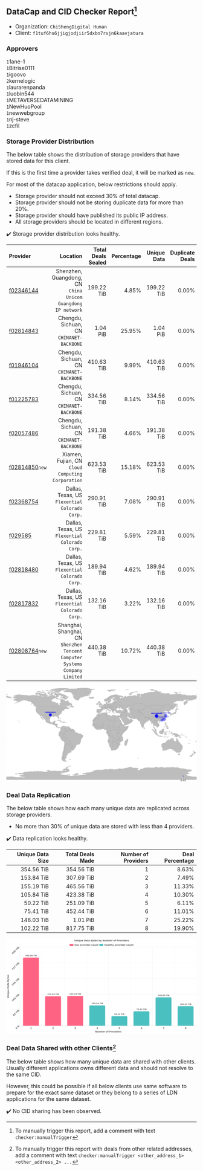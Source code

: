 ## DataCap and CID Checker Report[^1]
 - Organization: `ChiShengDigital Human `
 - Client: `f1tuf6hs6jjigjodjiir5dxbn7rxjn6kaavjatura`
### Approvers
`1`1ane-1<br/>`1`Bitrise0111<br/>`1`igoovo<br/>`2`kernelogic<br/>`1`laurarenpanda<br/>`1`luobin544<br/>`1`METAVERSEDATAMINING<br/>`1`NewHuoPool<br/>`1`newwebgroup<br/>`1`nj-steve<br/>`1`zcfil


### Storage Provider Distribution
The below table shows the distribution of storage providers that have stored data for this client.

If this is the first time a provider takes verified deal, it will be marked as `new`.

For most of the datacap application, below restrictions should apply.
 - Storage provider should not exceed 30% of total datacap.
 - Storage provider should not be storing duplicate data for more than 20%.
 - Storage provider should have published its public IP address.
 - All storage providers should be located in different regions.

✔️ Storage provider distribution looks healthy.

| Provider                                                    |                                                                       Location | Total Deals Sealed | Percentage | Unique Data | Duplicate Deals |
| :---------------------------------------------------------- | -----------------------------------------------------------------------------: | -----------------: | ---------: | ----------: | --------------: |
| [f02346144](https://filfox.info/en/address/f02346144)       |                Shenzhen, Guangdong, CN<br/>`China Unicom Guangdong IP network` |         199.22 TiB |      4.85% |  199.22 TiB |           0.00% |
| [f02814843](https://filfox.info/en/address/f02814843)       |                                   Chengdu, Sichuan, CN<br/>`CHINANET-BACKBONE` |           1.04 PiB |     25.95% |    1.04 PiB |           0.00% |
| [f01946104](https://filfox.info/en/address/f01946104)       |                                   Chengdu, Sichuan, CN<br/>`CHINANET-BACKBONE` |         410.63 TiB |      9.99% |  410.63 TiB |           0.00% |
| [f01225783](https://filfox.info/en/address/f01225783)       |                                   Chengdu, Sichuan, CN<br/>`CHINANET-BACKBONE` |         334.56 TiB |      8.14% |  334.56 TiB |           0.00% |
| [f02057486](https://filfox.info/en/address/f02057486)       |                                   Chengdu, Sichuan, CN<br/>`CHINANET-BACKBONE` |         191.38 TiB |      4.66% |  191.38 TiB |           0.00% |
| [f02814850](https://filfox.info/en/address/f02814850)`new`  |                           Xiamen, Fujian, CN<br/>`Cloud Computing Corporation` |         623.53 TiB |     15.18% |  623.53 TiB |           0.00% |
| [f02368754](https://filfox.info/en/address/f02368754)       |                              Dallas, Texas, US<br/>`Flexential Colorado Corp.` |         290.91 TiB |      7.08% |  290.91 TiB |           0.00% |
| [f029585](https://filfox.info/en/address/f029585)           |                              Dallas, Texas, US<br/>`Flexential Colorado Corp.` |         229.81 TiB |      5.59% |  229.81 TiB |           0.00% |
| [f02818480](https://filfox.info/en/address/f02818480)       |                              Dallas, Texas, US<br/>`Flexential Colorado Corp.` |         189.94 TiB |      4.62% |  189.94 TiB |           0.00% |
| [f02817832](https://filfox.info/en/address/f02817832)       |                              Dallas, Texas, US<br/>`Flexential Colorado Corp.` |         132.16 TiB |      3.22% |  132.16 TiB |           0.00% |
| [f02808764](https://filfox.info/en/address/f02808764)`new`  | Shanghai, Shanghai, CN<br/>`Shenzhen Tencent Computer Systems Company Limited` |         440.38 TiB |     10.72% |  440.38 TiB |           0.00% |

<img src="https://raw.githubusercontent.com/data-preservation-programs/filplus-checker-assets/main/filecoin-project/filecoin-plus-large-datasets/issues/2140/1699251954189.png"/>

### Deal Data Replication
The below table shows how each many unique data are replicated across storage providers.

- No more than 30% of unique data are stored with less than 4 providers.

✔️ Data replication looks healthy.

| Unique Data Size | Total Deals Made | Number of Providers | Deal Percentage |
| ---------------: | ---------------: | ------------------: | --------------: |
|       354.56 TiB |       354.56 TiB |                   1 |           8.63% |
|       153.84 TiB |       307.69 TiB |                   2 |           7.49% |
|       155.19 TiB |       465.56 TiB |                   3 |          11.33% |
|       105.84 TiB |       423.38 TiB |                   4 |          10.30% |
|        50.22 TiB |       251.09 TiB |                   5 |           6.11% |
|        75.41 TiB |       452.44 TiB |                   6 |          11.01% |
|       148.03 TiB |         1.01 PiB |                   7 |          25.22% |
|       102.22 TiB |       817.75 TiB |                   8 |          19.90% |

<img src="https://raw.githubusercontent.com/data-preservation-programs/filplus-checker-assets/main/filecoin-project/filecoin-plus-large-datasets/issues/2140/1699251954932.png"/>

### Deal Data Shared with other Clients[^3]
The below table shows how many unique data are shared with other clients.
Usually different applications owns different data and should not resolve to the same CID.

However, this could be possible if all below clients use same software to prepare for the exact same dataset or they belong to a series of LDN applications for the same dataset.

✔️ No CID sharing has been observed.

[^1]: To manually trigger this report, add a comment with text `checker:manualTrigger`

[^2]: Deals from those addresses are combined into this report as they are specified with `checker:manualTrigger`

[^3]: To manually trigger this report with deals from other related addresses, add a comment with text `checker:manualTrigger <other_address_1> <other_address_2> ...`
